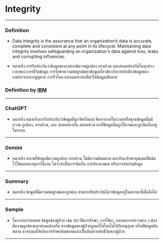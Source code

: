 # Integrity

---

### Definition
* Data integrity is the assurance that an organization’s data is accurate, complete and consistent at any point in its lifecycle. Maintaining data integrity involves safeguarding an organization's data against loss, leaks and corrupting influences.

* หมายถึง การรับประกันว่าข้อมูลขององค์กรมีความถูกต้อง ครบถ้วน และสอดคล้องกันในทุกช่วงเวลาของวงจรชีวิตข้อมูล การรักษาความสมบูรณ์ของข้อมูลเกี่ยวข้องกับการปกป้องข้อมูลขององค์กรจากการสูญหาย การรั่วไหล และผลกระทบที่ทำให้ข้อมูลเสียหาย
  
### Definition by [IBM](https://www.ibm.com/think/topics/data-integrity)
  
---

### ChatGPT
* หมายถึง หมายถึงการรับประกันว่าข้อมูลที่ถูกจัดเก็บและจัดการภายในระบบหรือฐานข้อมูลนั้นมีความ ถูกต้อง, ครบถ้วน, และ สอดคล้องกัน ตลอดช่วงเวลาที่ข้อมูลนั้นถูกใช้งานและถูกจัดเก็บอยู่ในระบบ

---

### Gemini
* หมายถึง สภาพที่ข้อมูลมีความถูกต้อง ครบถ้วน ไม่มีความผิดพลาด และยังคงรักษาคุณสมบัติเดิมไว้ได้ตลอดอายุการใช้งาน ไม่ว่าจะเป็นการจัดเก็บ การประมวลผล หรือการส่งผ่านข้อมูล
  
---

### Summary
* หมายถึง ข้อมูลที่มีความสมบูรณ์และถูกต้อง สามารถรับประกันได้ว่าข้อมูลอยู่ในสถานะที่เชื่อถือได้
  
---

### Sample
* ในระบบการแพทย์ ข้อมูลของผู้ป่วย เช่น ประวัติการรักษา, การใช้ยา, และผลการตรวจต่าง ๆ ต้องมีความถูกต้องและสอดคล้องกัน หากข้อมูลของผู้ป่วยถูกแก้ไขโดยไม่ได้รับอนุญาต หรือมีข้อมูลผิดพลาด อาจส่งผลให้เกิดการรักษาผิดพลาดและเป็นอันตรายต่อชีวิตของผู้ป่วย
---
